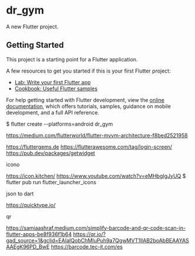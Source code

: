 # dr_gym

A new Flutter project.

## Getting Started

This project is a starting point for a Flutter application.

A few resources to get you started if this is your first Flutter project:

- [Lab: Write your first Flutter app](https://docs.flutter.dev/get-started/codelab)
- [Cookbook: Useful Flutter samples](https://docs.flutter.dev/cookbook)

For help getting started with Flutter development, view the
[online documentation](https://docs.flutter.dev/), which offers tutorials,
samples, guidance on mobile development, and a full API reference.


$ flutter create --platforms=android dr_gym

https://medium.com/flutterworld/flutter-mvvm-architecture-f8bed2521958

https://fluttergems.de
https://flutterawesome.com/tag/login-screen/
https://pub.dev/packages/getwidget

icono

https://icon.kitchen/
https://www.youtube.com/watch?v=eMHbgIgJyUQ
$ flutter pub run flutter_launcher_icons

json to dart

https://quicktype.io/

qr

https://samiaashraf.medium.com/simplify-barcode-and-qr-code-scan-in-flutter-apps-be8f936f1b64
https://qr.io/?gad_source=1&gclid=EAIaIQobChMIuPuh9a7QgwMVT1lIAB2boAbBEAAYASAAEgK96PD_BwE
https://barcode.tec-it.com/es